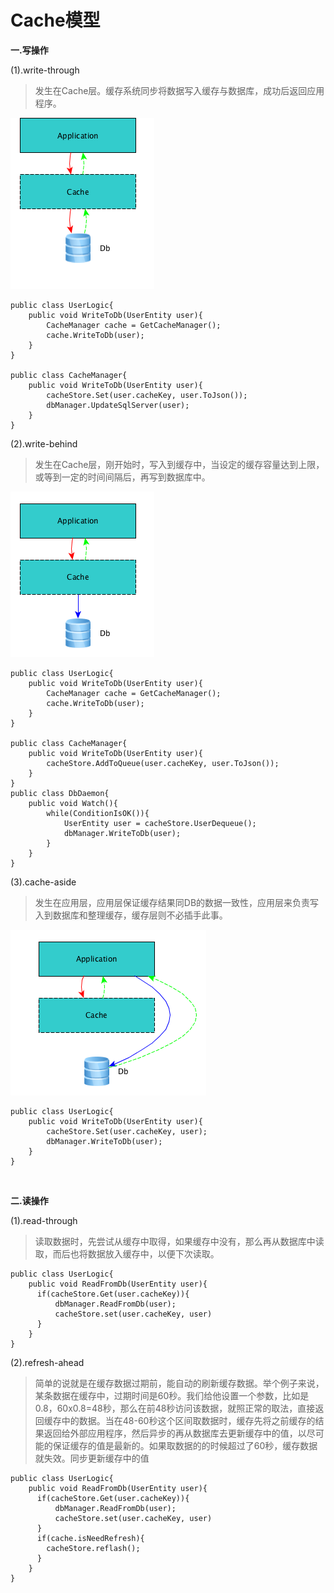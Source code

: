 # Cache模型

**一.写操作**

(1).write-through

>发生在Cache层。缓存系统同步将数据写入缓存与数据库，成功后返回应用程序。

![](img/1.png)

```
public class UserLogic{
    public void WriteToDb(UserEntity user){
        CacheManager cache = GetCacheManager();
        cache.WriteToDb(user);
    }
}

public class CacheManager{
    public void WriteToDb(UserEntity user){
        cacheStore.Set(user.cacheKey, user.ToJson());
        dbManager.UpdateSqlServer(user);
    }
}
```

(2).write-behind

>发生在Cache层，刚开始时，写入到缓存中，当设定的缓存容量达到上限，或等到一定的时间间隔后，再写到数据库中。

![](img/3.png)

```
public class UserLogic{
    public void WriteToDb(UserEntity user){
        CacheManager cache = GetCacheManager();
        cache.WriteToDb(user);
    }
}

public class CacheManager{
    public void WriteToDb(UserEntity user){
        cacheStore.AddToQueue(user.cacheKey, user.ToJson());
    }
}
public class DbDaemon{
    public void Watch(){
        while(ConditionIsOK()){
            UserEntity user = cacheStore.UserDequeue();
            dbManager.WriteToDb(user);
        }
    }
}
```

(3).cache-aside

>发生在应用层，应用层保证缓存结果同DB的数据一致性，应用层来负责写入到数据库和整理缓存，缓存层则不必插手此事。

![](img/4.png)

```
public class UserLogic{
    public void WriteToDb(UserEntity user){
        cacheStore.Set(user.cacheKey, user);
        dbManager.WriteToDb(user);
    }
}
```

<br>

**二.读操作**

(1).read-through

>读取数据时，先尝试从缓存中取得，如果缓存中没有，那么再从数据库中读取，而后也将数据放入缓存中，以便下次读取。

```
public class UserLogic{
    public void ReadFromDb(UserEntity user){
      if(cacheStore.Get(user.cacheKey)){
          dbManager.ReadFromDb(user);
          cacheStore.set(user.cacheKey, user)
      }
    }
}
```

(2).refresh-ahead

>简单的说就是在缓存数据过期前，能自动的刷新缓存数据。举个例子来说，某条数据在缓存中，过期时间是60秒。我们给他设置一个参数，比如是0.8，60x0.8=48秒，那么在前48秒访问该数据，就照正常的取法，直接返回缓存中的数据。当在48-60秒这个区间取数据时，缓存先将之前缓存的结果返回给外部应用程序，然后异步的再从数据库去更新缓存中的值，以尽可能的保证缓存的值是最新的。如果取数据的的时候超过了60秒，缓存数据就失效。同步更新缓存中的值

```
public class UserLogic{
    public void ReadFromDb(UserEntity user){
      if(cacheStore.Get(user.cacheKey)){
          dbManager.ReadFromDb(user);
          cacheStore.set(user.cacheKey, user)
      }
      if(cache.isNeedRefresh){
        cacheStore.reflash();
      }
    }
}
```
